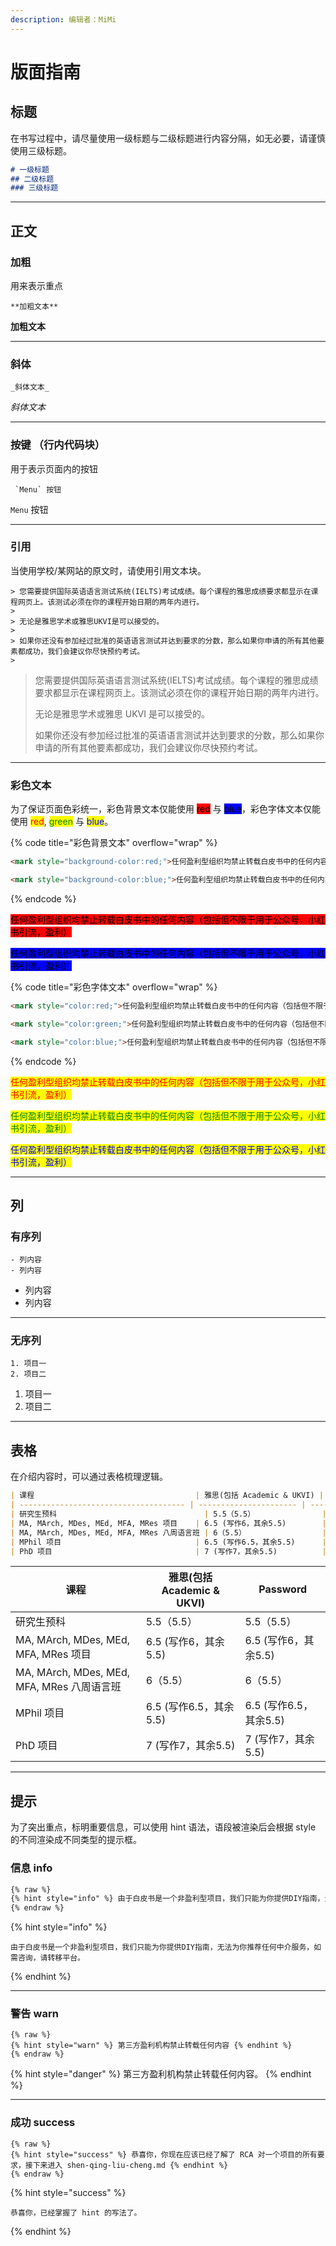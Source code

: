 ```yaml
---
description: 编辑者：MiMi
---
```


# 版面指南

## 标题

在书写过程中，请尽量使用一级标题与二级标题进行内容分隔，如无必要，请谨慎使用三级标题。

```markdown
# 一级标题
## 二级标题
### 三级标题
```

***

## 正文

### 加粗

用来表示重点

```
**加粗文本**
```

**加粗文本**

***

### **斜体**

```
_斜体文本_
```

_斜体文本_

***

### **按键 （行内代码块）**

用于表示页面内的按钮

```
 `Menu` 按钮
```

`Menu` 按钮

***

### 引用

当使用学校/某网站的原文时，请使用引用文本块。

```
> 您需要提供国际英语语言测试系统(IELTS)考试成绩。每个课程的雅思成绩要求都显示在课程网页上。该测试必须在你的课程开始日期的两年内进行。
>
> 无论是雅思学术或雅思UKVI是可以接受的。
>
> 如果你还没有参加经过批准的英语语言测试并达到要求的分数，那么如果你申请的所有其他要素都成功，我们会建议你尽快预约考试。
>
```

> 您需要提供国际英语语言测试系统(IELTS)考试成绩。每个课程的雅思成绩要求都显示在课程网页上。该测试必须在你的课程开始日期的两年内进行。
>
> 无论是雅思学术或雅思 UKVI 是可以接受的。
>
> 如果你还没有参加经过批准的英语语言测试并达到要求的分数，那么如果你申请的所有其他要素都成功，我们会建议你尽快预约考试。

***

### 彩色文本

为了保证页面色彩统一，彩色背景文本仅能使用 <mark style="background-color:red;">red</mark> 与 <mark style="background-color:blue;">blue</mark>，彩色字体文本仅能使用 <mark style="color:red;">red</mark>, <mark style="color:green;">green</mark> 与 <mark style="color:blue;">blue</mark>。

{% code title="彩色背景文本" overflow="wrap" %}
```markdown
<mark style="background-color:red;">任何盈利型组织均禁止转载白皮书中的任何内容（包括但不限于用于公众号，小红书引流，盈利）</mark>

<mark style="background-color:blue;">任何盈利型组织均禁止转载白皮书中的任何内容（包括但不限于用于公众号，小红书引流，盈利）</mark>
```
{% endcode %}

<mark style="background-color:red;">任何盈利型组织均禁止转载白皮书中的任何内容（包括但不限于用于公众号，小红书引流，盈利）</mark>

<mark style="background-color:blue;">任何盈利型组织均禁止转载白皮书中的任何内容（包括但不限于用于公众号，小红书引流，盈利）</mark>

{% code title="彩色字体文本" overflow="wrap" %}
```markdown
<mark style="color:red;">任何盈利型组织均禁止转载白皮书中的任何内容（包括但不限于用于公众号，小红书引流，盈利）</mark>

<mark style="color:green;">任何盈利型组织均禁止转载白皮书中的任何内容（包括但不限于用于公众号，小红书引流，盈利）</mark>

<mark style="color:blue;">任何盈利型组织均禁止转载白皮书中的任何内容（包括但不限于用于公众号，小红书引流，盈利）</mark>
```
{% endcode %}

<mark style="color:red;">任何盈利型组织均禁止转载白皮书中的任何内容（包括但不限于用于公众号，小红书引流，盈利）</mark>

<mark style="color:green;">任何盈利型组织均禁止转载白皮书中的任何内容（包括但不限于用于公众号，小红书引流，盈利）</mark>

<mark style="color:blue;">任何盈利型组织均禁止转载白皮书中的任何内容（包括但不限于用于公众号，小红书引流，盈利）</mark>

***

## 列

### 有序列

```
- 列内容
- 列内容
```

* 列内容
* 列内容

***

### 无序列

```
1. 项目一
2. 项目二
```

1. 项目一
2. 项目二

***

## 表格

在介绍内容时，可以通过表格梳理逻辑。

```markdown
| 课程                                    | 雅思(包括 Academic & UKVI) | Password           |
| ------------------------------------- | ---------------------- | ------------------ |
| 研究生预科                                 | 5.5（5.5）               | 5.5（5.5）           |
| MA, MArch, MDes, MEd, MFA, MRes 项目    | 6.5 (写作6，其余5.5)        | 6.5 (写作6，其余5.5)    |
| MA, MArch, MDes, MEd, MFA, MRes 八周语言班 | 6（5.5）                 | 6（5.5）             |
| MPhil 项目                              | 6.5 (写作6.5，其余5.5)      | 6.5 (写作6.5，其余5.5)  |
| PhD 项目                                | 7 (写作7，其余5.5)          | 7 (写作7，其余5.5)      |
```

| 课程                                    | 雅思(包括 Academic & UKVI) | Password           |
| ------------------------------------- | ---------------------- | ------------------ |
| 研究生预科                                 | 5.5（5.5）               | 5.5（5.5）           |
| MA, MArch, MDes, MEd, MFA, MRes 项目    | 6.5 (写作6，其余5.5)        | 6.5 (写作6，其余5.5)    |
| MA, MArch, MDes, MEd, MFA, MRes 八周语言班 | 6（5.5）                 | 6（5.5）             |
| MPhil 项目                              | 6.5 (写作6.5，其余5.5)      | 6.5 (写作6.5，其余5.5)  |
| PhD 项目                                | 7 (写作7，其余5.5)          | 7 (写作7，其余5.5)      |

***

## 提示

为了突出重点，标明重要信息，可以使用 hint 语法，语段被渲染后会根据 style 的不同渲染成不同类型的提示框。

### 信息 info

```markdown
{% raw %}
{% hint style="info" %} 由于白皮书是一个非盈利型项目，我们只能为你提供DIY指南，无法为你推荐任何中介服务，如需咨询，请转移平台。 {% endhint %}
{% endraw %}
```

{% hint style="info" %}
```
由于白皮书是一个非盈利型项目，我们只能为你提供DIY指南，无法为你推荐任何中介服务，如需咨询，请转移平台。
```
{% endhint %}

***

### 警告 warn

```
{% raw %}
{% hint style="warn" %} 第三方盈利机构禁止转载任何内容 {% endhint %}
{% endraw %}
```

{% hint style="danger" %}
第三方盈利机构禁止转载任何内容。
{% endhint %}

***

### 成功 success

```
{% raw %}
{% hint style="success" %} 恭喜你，你现在应该已经了解了 RCA 对一个项目的所有要求，接下来进入 shen-qing-liu-cheng.md {% endhint %}
{% endraw %}
```

{% hint style="success" %}
```
恭喜你，已经掌握了 hint 的写法了。
```
{% endhint %}
